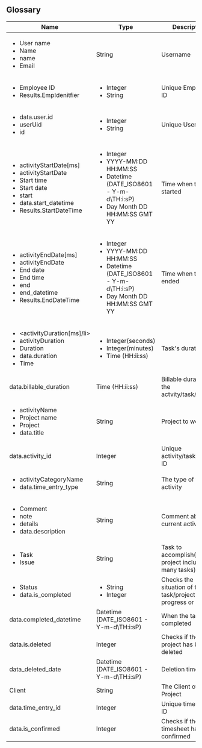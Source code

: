 ## Glossary

| Name | Type | Description | Example |  
| ---- | ---- | ---- | ---- |
|<ul><li>User name</li><li>Name</li><li>name</li><li>Email</li></ul> | String | Username | Test user, alex.malikov94@gmail.com |
|<ul><li>Employee ID</li><li>Results.EmpIdenitfier</li></ul>| <ul><li>Integer</li><li>String</li></ul> | Unique Employee ID | 1 |
|<ul><li>data.user.id</li><li>userUid</li><li>id</li> </ul> | <ul><li>Integer</li><li>String</li></ul> | Unique User ID | 1 |
| <ul><li>activityStartDate[ms]</li><li>activityStartDate</li><li>Start time</li><li>Start date</li><li>start</li><li>data.start_datetime</li><li> Results.StartDateTime</li></ul> | <ul><li>Integer</li><li>YYYY-MM:DD HH:MM:SS </li><li>Datetime (DATE_ISO8601 - Y-m-d\TH:i:sP)</li><li> Day Month DD HH:MM:SS GMT YY </li><ul> | Time when the task started | <ul><li> 1648217938740 </li><li>2022-03-18 09:39:19</li><li>2017-03-13T18:00:00+02:00</li><li> Fri Mar 25 15:09:38 GMT+01:00 2022 </li></ul>  |
|<ul><li>activityEndDate[ms]</li><li>activityEndDate</li><li>End date</li><li>End time</li><li>end</li><li>end_datetime</li><li>Results.EndDateTime </li></ul> | <ul><li>Integer</li><li>YYYY-MM:DD HH:MM:SS </li><li>Datetime (DATE_ISO8601 - Y-m-d\TH:i:sP)</li><li> Day Month DD HH:MM:SS GMT YY </li><ul>  | Time when the task ended | <ul><li> 1648217938740 </li><li>2022-03-18 09:40:00</li><li>2017-03-13T18:00:00+03:00</li><li> Fri Mar 25 15:09:38 GMT+01:00 2022 </li></ul>  |
| <ul><li><activityDuration[ms]/li><li>activityDuration</li><li>Duration</li><li>data.duration </li><li>Time</li></ul> | <ul><li>Integer(seconds)</li><li>Integer(minutes)</li><li>Time (HH:ii:ss) </li></ul> | Task's duration |  <ul><li>563947</li><li>10 min</li><li> 05:00:00 </li></ul> |
| data.billable_duration |Time (HH:ii:ss) | Billable duration of the actvity/task/project |  01:00:00   |
| <ul><li>activityName</li><li>Project name</li><li>Project</li><li> data.title</li><ul> | String | Project to work on  | Prejournal |
| data.activity_id | Integer | Unique activity/task/project  ID | 1 |  
| <ul><li>activityCategoryName</li><li>data.time_entry_type</li></ul> | String | The type of the activity | Professional |
| <ul><li>Comment</li><li>note</li><li>details</li><li>data.description</li></ul> | String | Comment about the current activity | Last task for today |
| <ul><li>Task</li><li>Issue</li><ul> | String  | Task to accomplish(A project includes many tasks) | Update database  |
| <ul><li>Status</li><li>data.is_completed</li></ul> | <ul><li>String</li><li>Integer</li></ul>  | Checks the situation of the task/project(in progress or not) | Unresolved |  
| data.completed_datetime |  Datetime (DATE_ISO8601 - Y-m-d\TH:i:sP)  | When the task completed | 2017-03-13T18:00:00+02:00 |
| data.is.deleted | Integer | Checks if the project has been deleted  | 0 |
| data_deleted_date | Datetime (DATE_ISO8601 - Y-m-d\TH:i:sP)| Deletion time | 2017-03-13T18:00    :00+02:00|
| Client | String | The Client of the Project | PonderSource |
| data.time_entry_id | Integer | Unique time entry ID | 1 |
|data.is_confirmed  | Integer | Checks if the timesheet has been confirmed | 1 |  
